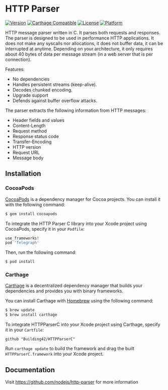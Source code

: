 HTTP Parser
===========

[![Version](https://img.shields.io/cocoapods/v/HTTPParserC.svg?style=flat)](https://cocoapods.org/pods/HTTPParserC)
[![Carthage Compatible](https://img.shields.io/badge/Carthage-compatible-4BC51D.svg?style=flat)](https://github.com/Carthage/Carthage)
[![License](https://img.shields.io/cocoapods/l/HTTPParserC.svg?style=flat)](https://cocoapods.org/pods/HTTPParserC)
[![Platform](https://img.shields.io/cocoapods/p/HTTPParserC.svg?style=flat)](https://cocoapods.org/pods/HTTPParserC)

HTTP message parser written in C. It parses both requests and
responses. The parser is designed to be used in performance HTTP
applications. It does not make any syscalls nor allocations, it does not
buffer data, it can be interrupted at anytime. Depending on your
architecture, it only requires about 40 bytes of data per message
stream (in a web server that is per connection).

Features:

  * No dependencies
  * Handles persistent streams (keep-alive).
  * Decodes chunked encoding.
  * Upgrade support
  * Defends against buffer overflow attacks.

The parser extracts the following information from HTTP messages:

  * Header fields and values
  * Content-Length
  * Request method
  * Response status code
  * Transfer-Encoding
  * HTTP version
  * Request URL
  * Message body

## Installation

### CocoaPods

[CocoaPods](http://cocoapods.org) is a dependency manager for Cocoa projects. You can install it with the following command:

```bash
$ gem install cocoapods
```

To integrate the HTTP Parser C library into your Xcode project using CocoaPods, specify it in your `Podfile`:

```ruby
use_frameworks!
pod 'Telegraph'
```

Then, run the following command:

```bash
$ pod install
```

### Carthage

[Carthage](https://github.com/Carthage/Carthage) is a decentralized dependency manager that builds your dependencies and provides you with binary frameworks.

You can install Carthage with [Homebrew](http://brew.sh/) using the following command:

```bash
$ brew update
$ brew install carthage
```

To integrate HTTPParserC into your Xcode project using Carthage, specify it in your `Cartfile`:

```ogdl
github "Building42/HTTPParserC"
```

Run `carthage update` to build the framework and drag the built `HTTPParserC.framework` into your Xcode project.

## Documentation
Visit https://github.com/nodejs/http-parser for more information
